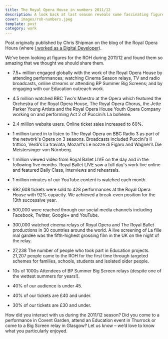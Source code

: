 ```yaml
---
title: The Royal Opera House in numbers 2011/12
description: A look back at last season reveals some fascinating figures
cover: images/roh-numbers.jpeg
template: post
category: work
---
```


Post originally published by Chris Shipman on the blog of the Royal Opera Houra (where [I worked as a Digital Developer](/roh)).

We’ve been looking at figures for the ROH during 2011/12 and found them so amazing that we thought we should share them.

- 7.5+ million engaged globally with the work of the Royal Opera House by attending performances; watching Cinema Season relays, TV and radio broadcasts, online streams or attending BP Summer Big Screens; and by engaging with our Education outreach work.

- 4.5 million watched BBC Two's Maestro at the Opera which featured the Orchestra of the Royal Opera House, The Royal Opera Chorus, the Jette Parker Young Artists and the Royal Opera House Youth Opera Company working on and performing Act 2 of Puccini’s La bohème.

- 2.4 million website users. Online ticket sales increased to 60%.

- 1 million tuned in to listen to The Royal Opera on BBC Radio 3 as part of the network's Opera on 3 seasons. Broadcasts included Puccini's Il trittico, Verdi’s La traviata, Mozart’s Le nozze di Figaro and Wagner’s Die Meistersinger von Nürnberg.

- 1 million viewed video from Royal Ballet LIVE on the day and in the following five months. Royal Ballet LIVE saw a full day's work live online and featured Daily Class, interviews and rehearsals.

- 1 million minutes of our YouTube content is watched each month.

- 692,608 tickets were sold to 428 performances at the Royal Opera House with 92% capacity. We achieved a break-even position for the 13th successive year.

- 500,000 were reached through our social media channels including Facebook, Twitter, Google+ and YouTube.

- 300,000 watched cinema relays of Royal Opera and The Royal Ballet productions in 30 countries around the world. A live screening of La fille mal gardée was the fifth-highest grossing film in the UK on the night of the relay.

- 27,238 The number of people who took part in Education projects. 21,207 people came to the ROH for the first time through targeted schemes for families, schools, students and isolated older people.

- 10s of 1000s Attendees of BP Summer Big Screen relays (despite one of the wettest summers for years!).

- 40% of our audience is under 45.

- 40% of our tickets are £40 and under.

- 30% of our tickets are £30 and under.

How did you interact with us during the 2011/12 season? Did you come to a performance in Covent Garden, attend an Education event in Thurrock or come to a Big Screen relay in Glasgow? Let us know – we’d love to know what you particularly enjoyed.